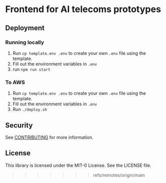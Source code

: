 # Frontend for AI telecoms prototypes

## Deployment
### Running locally
1. Run  `cp template.env .env` to create your own `.env` file using the template.
1. Fill out the environment variables in `.env`
1. run `npm run start`

### To AWS
1. Run  `cp template.env .env` to create your own `.env` file using the template.
1. Fill out the environment variables in `.env`
1. Run `./deploy.sh`

## Security

See [CONTRIBUTING](CONTRIBUTING.md#security-issue-notifications) for more information.

## License

This library is licensed under the MIT-0 License. See the LICENSE file.

>>>>>>> refs/remotes/origin/main
